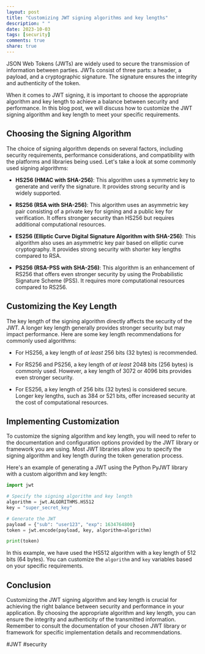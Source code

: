 ```yaml
---
layout: post
title: "Customizing JWT signing algorithms and key lengths"
description: " "
date: 2023-10-03
tags: [security]
comments: true
share: true
---
```


JSON Web Tokens (JWTs) are widely used to secure the transmission of information between parties. JWTs consist of three parts: a header, a payload, and a cryptographic signature. The signature ensures the integrity and authenticity of the token.

When it comes to JWT signing, it is important to choose the appropriate algorithm and key length to achieve a balance between security and performance. In this blog post, we will discuss how to customize the JWT signing algorithm and key length to meet your specific requirements.

## Choosing the Signing Algorithm

The choice of signing algorithm depends on several factors, including security requirements, performance considerations, and compatibility with the platforms and libraries being used. Let's take a look at some commonly used signing algorithms:

- **HS256 (HMAC with SHA-256)**: This algorithm uses a symmetric key to generate and verify the signature. It provides strong security and is widely supported.

- **RS256 (RSA with SHA-256)**: This algorithm uses an asymmetric key pair consisting of a private key for signing and a public key for verification. It offers stronger security than HS256 but requires additional computational resources.

- **ES256 (Elliptic Curve Digital Signature Algorithm with SHA-256)**: This algorithm also uses an asymmetric key pair based on elliptic curve cryptography. It provides strong security with shorter key lengths compared to RSA.

- **PS256 (RSA-PSS with SHA-256)**: This algorithm is an enhancement of RS256 that offers even stronger security by using the Probabilistic Signature Scheme (PSS). It requires more computational resources compared to RS256.

## Customizing the Key Length

The key length of the signing algorithm directly affects the security of the JWT. A longer key length generally provides stronger security but may impact performance. Here are some key length recommendations for commonly used algorithms:

- For HS256, a key length of *at least* 256 bits (32 bytes) is recommended.

- For RS256 and PS256, a key length of *at least* 2048 bits (256 bytes) is commonly used. However, a key length of 3072 or 4096 bits provides even stronger security.

- For ES256, a key length of 256 bits (32 bytes) is considered secure. Longer key lengths, such as 384 or 521 bits, offer increased security at the cost of computational resources.

## Implementing Customization

To customize the signing algorithm and key length, you will need to refer to the documentation and configuration options provided by the JWT library or framework you are using. Most JWT libraries allow you to specify the signing algorithm and key length during the token generation process.

Here's an example of generating a JWT using the Python PyJWT library with a custom algorithm and key length:

```python
import jwt

# Specify the signing algorithm and key length
algorithm = jwt.ALGORITHMS.HS512
key = "super_secret_key"

# Generate the JWT
payload = {"sub": "user123", "exp": 1634764800}
token = jwt.encode(payload, key, algorithm=algorithm)

print(token)
```

In this example, we have used the HS512 algorithm with a key length of 512 bits (64 bytes). You can customize the `algorithm` and `key` variables based on your specific requirements.

## Conclusion

Customizing the JWT signing algorithm and key length is crucial for achieving the right balance between security and performance in your application. By choosing the appropriate algorithm and key length, you can ensure the integrity and authenticity of the transmitted information. Remember to consult the documentation of your chosen JWT library or framework for specific implementation details and recommendations.

#JWT #security